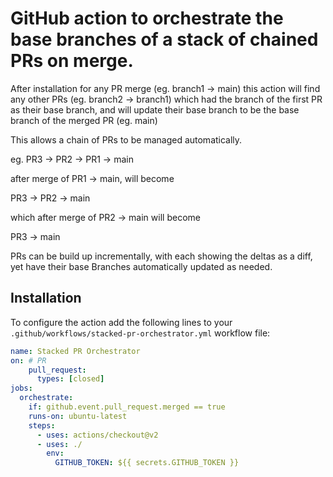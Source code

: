 # GitHub action to orchestrate the base branches of a stack of chained PRs on merge.

After installation for any PR merge (eg. branch1 -> main) this action will find any other PRs (eg. branch2 -> branch1) which had the branch of the first PR as their base branch,  and will update their base branch
to be the base branch of the merged PR (eg. main)

This allows a chain of PRs to be managed automatically.

eg. PR3 -> PR2 -> PR1 -> main

after merge of PR1 -> main,  will become

PR3 -> PR2 -> main

which after merge of PR2 -> main will become

PR3 -> main

PRs can be build up incrementally, with each showing the deltas as a diff,  yet have their base Branches
automatically updated as needed.

## Installation

To configure the action add the following lines to your `.github/workflows/stacked-pr-orchestrator.yml` workflow file:

```yml
name: Stacked PR Orchestrator
on: # PR
    pull_request:
      types: [closed]
jobs:
  orchestrate:
    if: github.event.pull_request.merged == true
    runs-on: ubuntu-latest
    steps:
      - uses: actions/checkout@v2
      - uses: ./
        env:
          GITHUB_TOKEN: ${{ secrets.GITHUB_TOKEN }}
```
